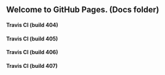 ## Welcome to GitHub Pages. (Docs folder)

#### Travis CI (build 404)

#### Travis CI (build 405)

#### Travis CI (build 406)

#### Travis CI (build 407)
